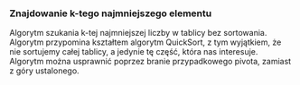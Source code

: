 ### Znajdowanie k-tego najmniejszego elementu
Algorytm szukania k-tej najmniejszej liczby w tablicy bez sortowania. Algorytm przypomina kształtem algorytm QuickSort, z tym wyjątkiem, że nie sortujemy całej tablicy,
a jedynie tę część, która nas interesuje.  
Algorytm można usprawnić poprzez branie przypadkowego pivota, zamiast z góry ustalonego.
